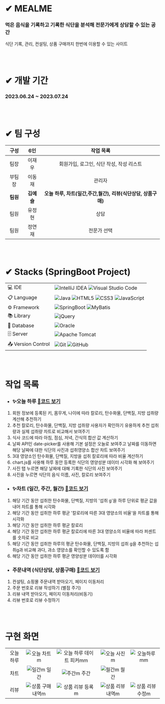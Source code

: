 # ✔ MEALME
### 먹은 음식을 기록하고 기록한 식단을 분석해 전문가에게 상담할 수 있는 공간
식단 기록, 관리, 컨설팅, 상품 구매까지 한번에 이용할 수 있는 사이트
  
</br>
</br>

# ✔ 개발 기간
### 2023.06.24 ~ 2023.07.24  
</br>
</br>

# ✔ 팀 구성 
| 구성  | 6인  |  작업 목록  |
| :---: | :---: | :---: |
| 팀장 | 이재우 | 회원가입, 로그인, 식단 작성, 작성 리스트 |
| 부팀장 | 이동재 | 관리자 |
| **팀원** | **김예슬** | **오늘 하루, 차트(일간,주간,월간), 리뷰(식단상담, 상품구매)** |
| 팀원 | 유정현 | 상담 |
| 팀원 | 정연재 | 전문가 선택 |  
  
</br>
</br>
  
# ✔ Stacks (SpringBoot Project) 
|   |   |
| :--- | :--- |
| 💻 IDE | ![IntelliJ IDEA](https://img.shields.io/badge/IntelliJIDEA-000000.svg?style=for-the-badge&logo=intellij-idea&logoColor=white)  ![Visual Studio Code](https://img.shields.io/badge/Visual%20Studio%20Code-0078d7.svg?style=for-the-badge&logo=visual-studio-code&logoColor=white)  |  
| 📋 Language | ![Java](https://img.shields.io/badge/java-%23ED8B00.svg?style=for-the-badge&logo=openjdk&logoColor=white) ![HTML5](https://img.shields.io/badge/html5-%23E34F26.svg?style=for-the-badge&logo=html5&logoColor=white) ![CSS3](https://img.shields.io/badge/css3-%231572B6.svg?style=for-the-badge&logo=css3&logoColor=white) ![JavaScript](https://img.shields.io/badge/javascript-%23323330.svg?style=for-the-badge&logo=javascript&logoColor=%23F7DF1E)  |
| ⚙️ Framework | ![SpringBoot](https://img.shields.io/badge/SpringBoot-%236DB33F.svg?style=for-the-badge&logo=SpringBoot&logoColor=white)  ![MyBatis](https://img.shields.io/badge/MyBatis-000000?style=for-the-badge&logo={MyBatis}&logoColor={black}) |
| 📚 Library | ![jQuery](https://img.shields.io/badge/jquery-%230769AD.svg?style=for-the-badge&logo=jquery&logoColor=white) |
| 💾 Database | ![Oracle](https://img.shields.io/badge/Oracle-F80000?style=for-the-badge&logo=oracle&logoColor=white) |
| 🗄️ Server | ![Apache Tomcat](https://img.shields.io/badge/apache%20tomcat-%23F8DC75.svg?style=for-the-badge&logo=apache-tomcat&logoColor=black) |  
| 📤 Version Control | ![Git](https://img.shields.io/badge/git-%23F05033.svg?style=for-the-badge&logo=git&logoColor=white) ![GitHub](https://img.shields.io/badge/github-%23121011.svg?style=for-the-badge&logo=github&logoColor=white) |
  
</br>
</br>

# 작업 목록
  - ### ✨오늘 하루 [🔗코드 보기](https://github.com/EllyKimHub/mealme/wiki/%F0%9F%93%86-%EC%98%A4%EB%8A%98-%ED%95%98%EB%A3%A8)
1. 회원 정보에 등록된 키, 몸무게, 나이에 따라 칼로리, 탄수화물, 단백질, 지방 섭취량 계산해 추천하기
2. 추천 칼로리, 탄수화물, 단백질, 지방 섭취량 사용자가 확인하기 유용하게 추천 섭취량과 실제 섭취량 차트로 비교해서 보여주기
3. 식사 코드에 따라 아침, 점심, 저녁, 간식의 합산 값 계산하기
4. 날짜 API인 date-picker를 사용해 기본 설정은 오늘로 보여주고 날짜를 이동하면 해당 날짜에 대한 식단의 사진과 섭취영양소 합산 차트 보여주기
5. 3대 영양소인 탄수화물, 단백질, 지방을 섭취 칼로리에 따라 비율 계산하기
6. chart.js를 사용해 하루 동안 등록한 식단의 영양성분 데이터 시각화 해 보여주기
7. 사진 탭 누르면 해당 날짜에 대해 기록한 식단의 사진 보여주기
8. 사진을 누르면 식단의 음식 이름, 사진, 칼로리 보여주기 
  - ### ✨차트 (일간, 주간, 월간) [🔗코드 보기](https://github.com/EllyKimHub/mealme/wiki/%F0%9F%93%8A-%EC%B0%A8%ED%8A%B8(%EC%9D%BC%EA%B0%84,-%EC%A3%BC%EA%B0%84,-%EC%9B%94%EA%B0%84))
1. 해당 기간 동안 섭취한 탄수화물, 단백질, 지방의 '섭취 g'을 하루 단위로 평균 값을 내어 차트를 통해 시각화
2. 해당 기간 동안 섭취한 하루 평균 '칼로리에 따른 3대 영양소의 비율'을 차트를 통해 시각화 
3. 해당 기간 동안 섭취한 하루 평균 칼로리
4. 해당 기간 동안 섭취한 하루 평균 칼로리에 따른 3대 영양소의 비율에 따라 퍼센트를 숫자로 비교
5. 해당 기간 동안 섭취한 하루의 평균 탄수화물, 단백질, 지방의 섭취 g을 추천하는 섭취g과 비교해 과다, 과소 영양소를 확인할 수 있도록 함
6. 해당 기간 동안 섭취한 하루 평균 영양성분 데이터를 시각화 
  - ### 주문내역 (식단상담, 상품구매) [🔗코드 보기](https://github.com/EllyKimHub/mealme/wiki/%E2%AD%90-%EB%A6%AC%EB%B7%B0-(%EC%8B%9D%EB%8B%A8%EC%83%81%EB%8B%B4,-%EC%83%81%ED%92%88%EA%B5%AC%EB%A7%A4))
1. 컨설팅, 쇼핑몰 주문내역 받아오기, 페이지 이동처리
2. 주문 번호로 리뷰 작성하기 (별점 주기)
3. 리뷰 내역 받아오기, 페이지 이동처리(비동기)
4. 리뷰 번호로 리뷰 수정하기

</br>
</br>

# 구현 화면
|  |  |  |  |  |
| :---: | :---: | :---: | :---: | :---: |
| 오늘 하루 | ![오늘 차트m](https://github.com/EllyKimHub/mealme/assets/123884116/b386581a-1546-417b-b631-91bad2d05006) | ![오늘 하루 데이트 피커mm](https://github.com/EllyKimHub/mealme/assets/123884116/52b70a6e-af1e-4546-ae38-4dced54f8cb8) | ![오늘 사진m](https://github.com/EllyKimHub/mealme/assets/123884116/7c4f424e-5b85-4949-ba28-73ce339d67a2) | ![오늘하루mm](https://github.com/EllyKimHub/mealme/assets/123884116/464e9ca1-198d-4a6c-974d-d9febccde2e2) |
| 차트 | ![일간m](https://github.com/EllyKimHub/mealme/assets/123884116/74c6cd83-1489-4acb-86b7-a92d604f5279) 일간 | ![주간m](https://github.com/EllyKimHub/mealme/assets/123884116/dc3cbd2e-0231-4f10-90da-29318e10d3d4) 주간 | ![월간m](https://github.com/EllyKimHub/mealme/assets/123884116/1518c44c-ccf6-47e7-a0ef-2c576e6f76ad) 월간 |  |
| 리뷰 | ![상품 구매 내역m](https://github.com/EllyKimHub/mealme/assets/123884116/5f0084a8-582b-41e4-a41e-c2702f0c4294) | ![상품 리뷰 등록m](https://github.com/EllyKimHub/mealme/assets/123884116/5be78b35-4195-496c-ac51-37f3c8e525d5) | ![상품 리뷰내역m](https://github.com/EllyKimHub/mealme/assets/123884116/812f4e1a-bf24-4d2b-b4e3-78a916c0a0ba) | ![상품 리뷰 수정m](https://github.com/EllyKimHub/mealme/assets/123884116/d730bff3-b696-4fdd-ac81-09141746cde4) |

